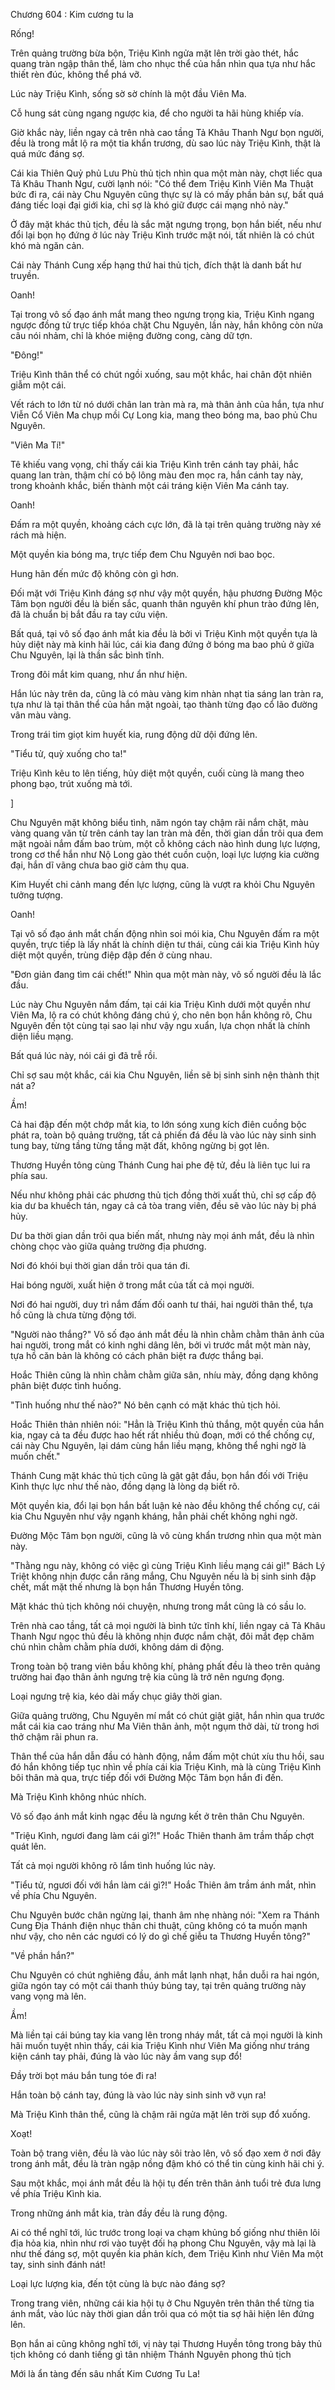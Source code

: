 




Chương 604 : Kim cương tu la


Rống!

Trên quảng trường bừa bộn, Triệu Kình ngửa mặt lên trời gào thét, hắc quang tràn ngập thân thể, làm cho nhục thể của hắn nhìn qua tựa như hắc thiết rèn đúc, không thể phá vỡ.

Lúc này Triệu Kình, sống sờ sờ chính là một đầu Viên Ma.

Cỗ hung sát cùng ngang ngược kia, để cho người ta hãi hùng khiếp vía.

Giờ khắc này, liền ngay cả trên nhà cao tầng Tả Khâu Thanh Ngư bọn người, đều là trong mắt lộ ra một tia khẩn trương, dù sao lúc này Triệu Kình, thật là quá mức đáng sợ.

Cái kia Thiên Quỷ phủ Lưu Phù thủ tịch nhìn qua một màn này, chợt liếc qua Tả Khâu Thanh Ngư, cười lạnh nói: "Có thể đem Triệu Kình Viên Ma Thuật bức đi ra, cái này Chu Nguyên cũng thực sự là có mấy phần bản sự, bất quá đáng tiếc loại đại giới kia, chỉ sợ là khó giữ được cái mạng nhỏ này."

Ở đây mặt khác thủ tịch, đều là sắc mặt ngưng trọng, bọn hắn biết, nếu như đổi lại bọn họ đứng ở lúc này Triệu Kình trước mặt nói, tất nhiên là có chút khó mà ngăn cản.

Cái này Thánh Cung xếp hạng thứ hai thủ tịch, đích thật là danh bất hư truyền.

Oanh!

Tại trong vô số đạo ánh mắt mang theo ngưng trọng kia, Triệu Kình ngang ngược đồng tử trực tiếp khóa chặt Chu Nguyên, lần này, hắn không còn nửa câu nói nhảm, chỉ là khóe miệng đường cong, càng dữ tợn.

"Đông!"

Triệu Kình thân thể có chút ngồi xuống, sau một khắc, hai chân đột nhiên giẫm một cái.

Vết rách to lớn từ nó dưới chân lan tràn mà ra, mà thân ảnh của hắn, tựa như Viễn Cổ Viên Ma chụp mồi Cự Long kia, mang theo bóng ma, bao phủ Chu Nguyên.

"Viên Ma Tí!"

Tê khiếu vang vọng, chỉ thấy cái kia Triệu Kình trên cánh tay phải, hắc quang lan tràn, thậm chí có bộ lông màu đen mọc ra, hắn cánh tay này, trong khoảnh khắc, biến thành một cái tráng kiện Viên Ma cánh tay.

Oanh!

Đấm ra một quyền, khoảng cách cực lớn, đã là tại trên quảng trường này xé rách mà hiện.

Một quyền kia bóng ma, trực tiếp đem Chu Nguyên nơi bao bọc.

Hung hãn đến mức độ không còn gì hơn.

Đối mặt với Triệu Kình đáng sợ như vậy một quyền, hậu phương Đường Mộc Tâm bọn người đều là biến sắc, quanh thân nguyên khí phun trào đứng lên, đã là chuẩn bị bắt đầu ra tay cứu viện.

Bất quá, tại vô số đạo ánh mắt kia đều là bởi vì Triệu Kình một quyền tựa là hủy diệt này mà kinh hãi lúc, cái kia đang đứng ở bóng ma bao phủ ở giữa Chu Nguyên, lại là thần sắc bình tĩnh.

Trong đôi mắt kim quang, như ẩn như hiện.

Hắn lúc này trên da, cũng là có màu vàng kim nhàn nhạt tia sáng lan tràn ra, tựa như là tại thân thể của hắn mặt ngoài, tạo thành từng đạo cổ lão đường vân màu vàng.

Trong trái tim giọt kim huyết kia, rung động dữ dội đứng lên.

"Tiểu tử, quỳ xuống cho ta!"

Triệu Kình kêu to lên tiếng, hủy diệt một quyền, cuối cùng là mang theo phong bạo, trút xuống mà tới.

]

Chu Nguyên mặt không biểu tình, năm ngón tay chậm rãi nắm chặt, màu vàng quang văn từ trên cánh tay lan tràn mà đến, thời gian dần trôi qua đem mặt ngoài nắm đấm bao trùm, một cỗ không cách nào hình dung lực lượng, trong cơ thể hắn như Nộ Long gào thét cuồn cuộn, loại lực lượng kia cường đại, hắn dĩ vãng chưa bao giờ cảm thụ qua.

Kim Huyết chi cảnh mang đến lực lượng, cũng là vượt ra khỏi Chu Nguyên tưởng tượng.

Oanh!

Tại vô số đạo ánh mắt chấn động nhìn soi mói kia, Chu Nguyên đấm ra một quyền, trực tiếp là lấy nhất là chính diện tư thái, cùng cái kia Triệu Kình hủy diệt một quyền, trùng điệp đập đến ở cùng nhau.

"Đơn giản đang tìm cái chết!" Nhìn qua một màn này, vô số người đều là lắc đầu.

Lúc này Chu Nguyên nắm đấm, tại cái kia Triệu Kình dưới một quyền như Viên Ma, lộ ra có chút không đáng chú ý, cho nên bọn hắn không rõ, Chu Nguyên đến tột cùng tại sao lại như vậy ngu xuẩn, lựa chọn nhất là chính diện liều mạng.

Bất quá lúc này, nói cái gì đã trễ rồi.

Chỉ sợ sau một khắc, cái kia Chu Nguyên, liền sẽ bị sinh sinh nện thành thịt nát a?

Ầm!

Cả hai đập đến một chớp mắt kia, to lớn sóng xung kích điên cuồng bộc phát ra, toàn bộ quảng trường, tất cả phiến đá đều là vào lúc này sinh sinh tung bay, từng tầng từng tầng mặt đất, không ngừng bị gọt lên.

Thương Huyền tông cùng Thánh Cung hai phe đệ tử, đều là liên tục lui ra phía sau.

Nếu như không phải các phương thủ tịch đồng thời xuất thủ, chỉ sợ cấp độ kia dư ba khuếch tán, ngay cả cả tòa trang viên, đều sẽ vào lúc này bị phá hủy.

Dư ba thời gian dần trôi qua biến mất, nhưng này mọi ánh mắt, đều là nhìn chòng chọc vào giữa quảng trường địa phương.

Nơi đó khói bụi thời gian dần trôi qua tán đi.

Hai bóng người, xuất hiện ở trong mắt của tất cả mọi người.

Nơi đó hai người, duy trì nắm đấm đối oanh tư thái, hai người thân thể, tựa hồ cũng là chưa từng động tới.

"Người nào thắng?" Vô số đạo ánh mắt đều là nhìn chằm chằm thân ảnh của hai người, trong mắt có kinh nghi dâng lên, bởi vì trước mắt một màn này, tựa hồ căn bản là không có cách phân biệt ra được thắng bại.

Hoắc Thiên cũng là nhìn chằm chằm giữa sân, nhíu mày, đồng dạng không phân biệt được tình huống.

"Tình huống như thế nào?" Nó bên cạnh có mặt khác thủ tịch hỏi.

Hoắc Thiên thản nhiên nói: "Hẳn là Triệu Kình thủ thắng, một quyền của hắn kia, ngay cả ta đều được hao hết rất nhiều thủ đoạn, mới có thể chống cự, cái này Chu Nguyên, lại dám cùng hắn liều mạng, không thể nghi ngờ là muốn chết."

Thánh Cung mặt khác thủ tịch cũng là gật gật đầu, bọn hắn đối với Triệu Kình thực lực như thế nào, đồng dạng là lòng dạ biết rõ.

Một quyền kia, đổi lại bọn hắn bất luận kẻ nào đều không thể chống cự, cái kia Chu Nguyên như vậy ngạnh kháng, hẳn phải chết không nghi ngờ.

Đường Mộc Tâm bọn người, cũng là vô cùng khẩn trương nhìn qua một màn này.

"Thằng ngu này, không có việc gì cùng Triệu Kình liều mạng cái gì!" Bách Lý Triệt không nhịn được cắn răng mắng, Chu Nguyên nếu là bị sinh sinh đập chết, mất mặt thế nhưng là bọn hắn Thương Huyền tông.

Mặt khác thủ tịch không nói chuyện, nhưng trong mắt cũng là có sầu lo.

Trên nhà cao tầng, tất cả mọi người là bình tức tĩnh khí, liền ngay cả Tả Khâu Thanh Ngư ngọc thủ đều là không nhịn được nắm chặt, đôi mắt đẹp chăm chú nhìn chằm chằm phía dưới, không dám di động.

Trong toàn bộ trang viên bầu không khí, phảng phất đều là theo trên quảng trường hai đạo thân ảnh ngưng trệ kia cũng là trở nên ngưng đọng.

Loại ngưng trệ kia, kéo dài mấy chục giây thời gian.

Giữa quảng trường, Chu Nguyên mí mắt có chút giật giật, hắn nhìn qua trước mắt cái kia cao tráng như Ma Viên thân ảnh, một ngụm thở dài, từ trong hơi thở chậm rãi phun ra.

Thân thể của hắn dẫn đầu có hành động, nắm đấm một chút xíu thu hồi, sau đó hắn không tiếp tục nhìn về phía cái kia Triệu Kình, mà là cùng Triệu Kình bôi thân mà qua, trực tiếp đối với Đường Mộc Tâm bọn hắn đi đến.

Mà Triệu Kình không nhúc nhích.

Vô số đạo ánh mắt kinh ngạc đều là ngưng kết ở trên thân Chu Nguyên.

"Triệu Kình, ngươi đang làm cái gì?!" Hoắc Thiên thanh âm trầm thấp chợt quát lên.

Tất cả mọi người không rõ lắm tình huống lúc này.

"Tiểu tử, ngươi đối với hắn làm cái gì?!" Hoắc Thiên âm trầm ánh mắt, nhìn về phía Chu Nguyên.

Chu Nguyên bước chân ngừng lại, thanh âm nhẹ nhàng nói: "Xem ra Thánh Cung Địa Thánh điện nhục thân chi thuật, cũng không có ta muốn mạnh như vậy, cho nên các ngươi có lý do gì chế giễu ta Thương Huyền tông?"

"Về phần hắn?"

Chu Nguyên có chút nghiêng đầu, ánh mắt lạnh nhạt, hắn duỗi ra hai ngón, giữa ngón tay có một cái thanh thúy búng tay, tại trên quảng trường này vang vọng mà lên.

Ầm!

Mà liền tại cái búng tay kia vang lên trong nháy mắt, tất cả mọi người là kinh hãi muốn tuyệt nhìn thấy, cái kia Triệu Kình như Viên Ma giống như tráng kiện cánh tay phải, đúng là vào lúc này ầm vang sụp đổ!

Đầy trời bọt máu bắn tung tóe đi ra!

Hắn toàn bộ cánh tay, đúng là vào lúc này sinh sinh vỡ vụn ra!

Mà Triệu Kình thân thể, cũng là chậm rãi ngửa mặt lên trời sụp đổ xuống.

Xoạt!

Toàn bộ trang viên, đều là vào lúc này sôi trào lên, vô số đạo xem ở nơi đây trong ánh mắt, đều là tràn ngập nồng đậm khó có thể tin cùng kinh hãi chi ý.

Sau một khắc, mọi ánh mắt đều là hội tụ đến trên thân ảnh tuổi trẻ đưa lưng về phía Triệu Kình kia.

Trong những ánh mắt kia, tràn đầy đều là rung động.

Ai có thể nghĩ tới, lúc trước trong loại va chạm khủng bố giống như thiên lôi địa hỏa kia, nhìn như rơi vào tuyệt đối hạ phong Chu Nguyên, vậy mà lại là như thế đáng sợ, một quyền kia phản kích, đem Triệu Kình như Viên Ma một tay, sinh sinh đánh nát!

Loại lực lượng kia, đến tột cùng là bực nào đáng sợ?

Trong trang viên, những cái kia hội tụ ở Chu Nguyên trên thân thể từng tia ánh mắt, vào lúc này thời gian dần trôi qua có một tia sợ hãi hiện lên đứng lên.

Bọn hắn ai cũng không nghĩ tới, vị này tại Thương Huyền tông trong bảy thủ tịch không có danh tiếng gì tân nhiệm Thánh Nguyên phong thủ tịch

Mới là ẩn tàng đến sâu nhất Kim Cương Tu La!




